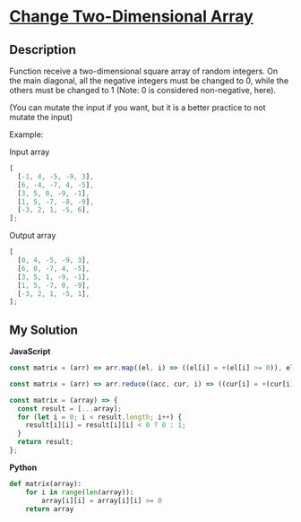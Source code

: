 # [Change Two-Dimensional Array](https://www.codewars.com/kata/581214d54624a8232100005f)

## Description

Function receive a two-dimensional square array of random integers. On the main diagonal, all the negative integers must be changed to 0, while the others must be changed to 1 (Note: 0 is considered non-negative, here).

(You can mutate the input if you want, but it is a better practice to not mutate the input)

Example:

Input array

```js
[
  [-1, 4, -5, -9, 3],
  [6, -4, -7, 4, -5],
  [3, 5, 0, -9, -1],
  [1, 5, -7, -8, -9],
  [-3, 2, 1, -5, 6],
];
```

Output array

```js
[
  [0, 4, -5, -9, 3],
  [6, 0, -7, 4, -5],
  [3, 5, 1, -9, -1],
  [1, 5, -7, 0, -9],
  [-3, 2, 1, -5, 1],
];
```

## My Solution

**JavaScript**

```js
const matrix = (arr) => arr.map((el, i) => ((el[i] = +(el[i] >= 0)), el));
```

```js
const matrix = (arr) => arr.reduce((acc, cur, i) => ((cur[i] = +(cur[i] >= 0)), acc), arr);
```

```js
const matrix = (array) => {
  const result = [...array];
  for (let i = 0; i < result.length; i++) {
    result[i][i] = result[i][i] < 0 ? 0 : 1;
  }
  return result;
};
```

**Python**

```py
def matrix(array):
    for i in range(len(array)):
        array[i][i] = array[i][i] >= 0
    return array
```
